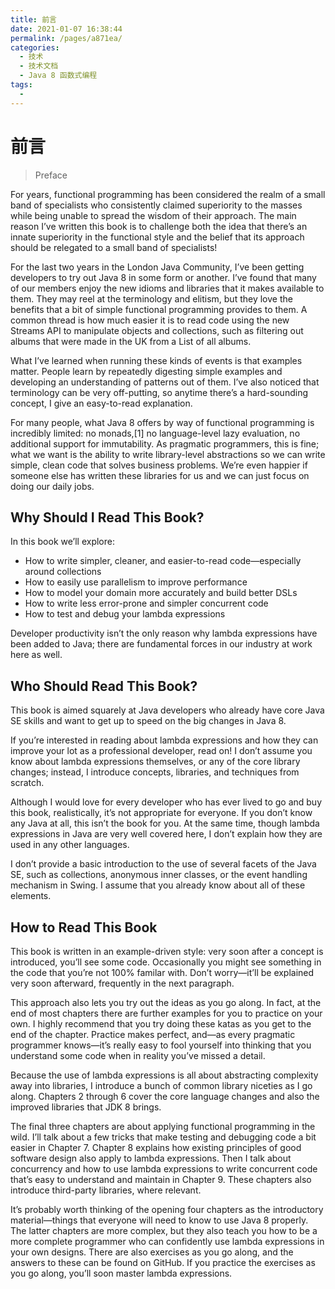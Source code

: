 ```yaml
---
title: 前言
date: 2021-01-07 16:38:44
permalink: /pages/a871ea/
categories:
  - 技术
  - 技术文档
  - Java 8 函数式编程
tags:
  - 
---
```

# 前言

> Preface

For years, functional programming has been considered the realm of a small band of specialists who consistently claimed superiority to the masses while being unable to spread the wisdom of their approach. The main reason I’ve written this book is to challenge both the idea that there’s an innate superiority in the functional style and the belief that its approach should be relegated to a small band of specialists!

For the last two years in the London Java Community, I’ve been getting developers to try out Java 8 in some form or another. I’ve found that many of our members enjoy the new idioms and libraries that it makes available to them. They may reel at the terminology and elitism, but they love the benefits that a bit of simple functional programming provides to them. A common thread is how much easier it is to read code using the new Streams API to manipulate objects and collections, such as filtering out albums that were made in the UK from a List of all albums.

What I’ve learned when running these kinds of events is that examples matter. People learn by repeatedly digesting simple examples and developing an understanding of patterns out of them. I’ve also noticed that terminology can be very off-putting, so anytime there’s a hard-sounding concept, I give an easy-to-read explanation.

For many people, what Java 8 offers by way of functional programming is incredibly limited: no monads,[1] no language-level lazy evaluation, no additional support for immutability. As pragmatic programmers, this is fine; what we want is the ability to write library-level abstractions so we can write simple, clean code that solves business problems. We’re even happier if someone else has written these libraries for us and we can just focus on doing our daily jobs.

## Why Should I Read This Book?

In this book we’ll explore:

- How to write simpler, cleaner, and easier-to-read code—especially around collections
- How to easily use parallelism to improve performance
- How to model your domain more accurately and build better DSLs
- How to write less error-prone and simpler concurrent code
- How to test and debug your lambda expressions

Developer productivity isn’t the only reason why lambda expressions have been added to Java; there are fundamental forces in our industry at work here as well.

## Who Should Read This Book?

This book is aimed squarely at Java developers who already have core Java SE skills and want to get up to speed on the big changes in Java 8.

If you’re interested in reading about lambda expressions and how they can improve your lot as a professional developer, read on! I don’t assume you know about lambda expressions themselves, or any of the core library changes; instead, I introduce concepts, libraries, and techniques from scratch.

Although I would love for every developer who has ever lived to go and buy this book, realistically, it’s not appropriate for everyone. If you don’t know any Java at all, this isn’t the book for you. At the same time, though lambda expressions in Java are very well covered here, I don’t explain how they are used in any other languages.

I don’t provide a basic introduction to the use of several facets of the Java SE, such as collections, anonymous inner classes, or the event handling mechanism in Swing. I assume that you already know about all of these elements.

## How to Read This Book

This book is written in an example-driven style: very soon after a concept is introduced, you’ll see some code. Occasionally you might see something in the code that you’re not 100% familar with. Don’t worry—it’ll be explained very soon afterward, frequently in the next paragraph.

This approach also lets you try out the ideas as you go along. In fact, at the end of most chapters there are further examples for you to practice on your own. I highly recommend that you try doing these katas as you get to the end of the chapter. Practice makes perfect, and—as every pragmatic programmer knows—it’s really easy to fool yourself into thinking that you understand some code when in reality you’ve missed a detail.

Because the use of lambda expressions is all about abstracting complexity away into libraries, I introduce a bunch of common library niceties as I go along. Chapters 2 through 6 cover the core language changes and also the improved libraries that JDK 8 brings.

The final three chapters are about applying functional programming in the wild. I’ll talk about a few tricks that make testing and debugging code a bit easier in Chapter 7. Chapter 8 explains how existing principles of good software design also apply to lambda expressions. Then I talk about concurrency and how to use lambda expressions to write concurrent code that’s easy to understand and maintain in Chapter 9. These chapters also introduce third-party libraries, where relevant.

It’s probably worth thinking of the opening four chapters as the introductory material—things that everyone will need to know to use Java 8 properly. The latter chapters are more complex, but they also teach you how to be a more complete programmer who can confidently use lambda expressions in your own designs. There are also exercises as you go along, and the answers to these can be found on GitHub. If you practice the exercises as you go along, you’ll soon master lambda expressions.

